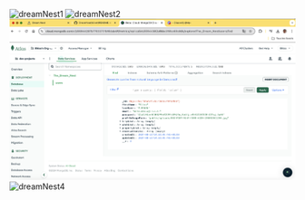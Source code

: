 ![dreamNest1](./client/public/assets/snap/dreamNest1.gif)
![dreamNest2](./client/public/assets/snap/dreamNest2.gif)
![dreamNest3](./client/public/assets/snap/dreamNest3.png)
![dreamNest4](./client/public/assets/snap/dreamNest4.gif)

